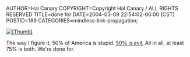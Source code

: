 AUTHOR=Hal Canary
COPYRIGHT=Copyright Hal Canary / ALL RIGHTS RESERVED
TITLE=done for
DATE=2004-03-09 22:54:02-06:00 (CST)
POSTID=189
CATEGORIES=mindless-link-propagation;

[![[Thumb]](https://halcanary.org/photos/thumb/2002-10-19-arbor02.jpg)](https://halcanary.org/photos/2002-10-19-arbor02.jpg)

The way I figure it, 50% of America is stupid. [50% is evil.](http://salon.com/opinion/feature/2004/03/10/osp/) All in all, at least 75% is both. We're done for.
